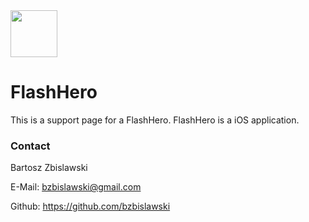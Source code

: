 <img src="https://github.com/bzbislawski/dict/blob/master/dict/Assets.xcassets/readme_icon.imageset/readme_icon.png" width="75" height="75"/>

# FlashHero

This is a support page for a FlashHero. FlashHero is a iOS application.

### Contact
Bartosz Zbislawski

E-Mail: bzbislawski@gmail.com

Github: https://github.com/bzbislawski
